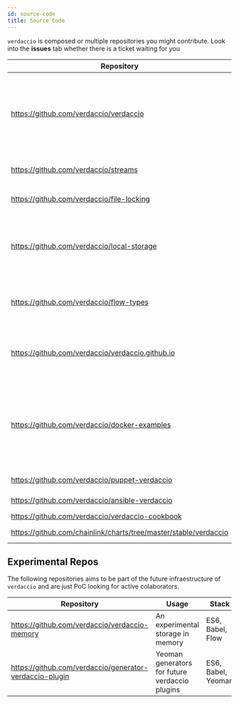 ```yaml
---
id: source-code
title: Source Code
---
```

`verdaccio` is composed or multiple repositories you might contribute. Look into the **issues** tab whether there is a ticket waiting for you 

| Repository                                                         | Usage                                                                                                            | Stack                                                                |
| ------------------------------------------------------------------ | ---------------------------------------------------------------------------------------------------------------- | -------------------------------------------------------------------- |
| <https://github.com/verdaccio/verdaccio>                           | The main repository                                                                                              | Node, Express, async, React, Babel, ES6, Mocha, Markdown, HTML, Sass |
| <https://github.com/verdaccio/streams>                             | Small library to handle streams                                                                                  | ES6, Babel, *Soon: Flow*                                             |
| <https://github.com/verdaccio/file-locking>                        | Small library to handle locked files                                                                             | ES6, Babel, *Soon: Flow*                                             |
| <https://github.com/verdaccio/local-storage>                       | Default dependency for verdaccio to handle local file system storage (since `v3.x`)                              | ES6, Babel, Flow                                                     |
| <https://github.com/verdaccio/flow-types>                          | `flow` type definitions for verdaccio and sub dependencies.                                                      | Flow, flow-typed                                                     |
| <https://github.com/verdaccio/verdaccio.github.io>                 | Public `verdaccio` website and future documentation page.                                                        | Markdown, HTML, Sass, Github Pages                                   |
| <https://github.com/verdaccio/docker-examples>                     | Docker examples with `docker-compose` to play around with integrations, (nginx, kubernetes, apache, ldap, etc..) | Docker Compose, Docker                                               |
| <https://github.com/verdaccio/puppet-verdaccio>                    | Puppet support                                                                                                   | Puppet                                                               |
| <https://github.com/verdaccio/ansible-verdaccio>                   | Ansible support                                                                                                  | Ansible                                                              |
| <https://github.com/verdaccio/verdaccio-cookbook>                  | Chef support                                                                                                     | Chef                                                                 |
| <https://github.com/chainlink/charts/tree/master/stable/verdaccio> | Kubernetes support                                                                                               | Kubernetes                                                           |

## Experimental Repos

The following repositories aims to be part of the future infraestructure of `verdaccio` and are just PoC looking for active colaborators.

| Repository                                                | Usage                                          | Stack              |
| --------------------------------------------------------- | ---------------------------------------------- | ------------------ |
| <https://github.com/verdaccio/verdaccio-memory>           | An experimental storage in memory              | ES6, Babel, Flow   |
| <https://github.com/verdaccio/generator-verdaccio-plugin> | Yeoman generators for future verdaccio plugins | ES6, Babel, Yeoman |